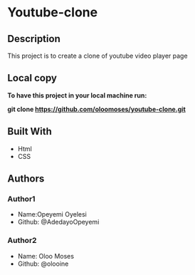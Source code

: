 # Youtube-clone

## Description

This project is to create a clone of youtube video player page


## Local copy
**To have this project in your local machine run:**

**git clone https://github.com/oloomoses/youtube-clone.git**

## Built With

  - Html 
  - CSS

## Authors

 ### Author1

  - Name:Opeyemi Oyelesi
  - Github: @AdedayoOpeyemi 
  
 ### Author2
 
  - Name: Oloo Moses
  - Github: @olooine

